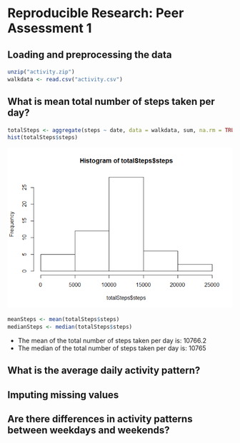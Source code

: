 # Reproducible Research: Peer Assessment 1



## Loading and preprocessing the data


```r
unzip("activity.zip")
walkdata <- read.csv("activity.csv")
```


## What is mean total number of steps taken per day?

```r
totalSteps <- aggregate(steps ~ date, data = walkdata, sum, na.rm = TRUE)
hist(totalSteps$steps)
```

![](PA1_template_files/figure-html/unnamed-chunk-2-1.png)<!-- -->

```r
meanSteps <- mean(totalSteps$steps)
medianSteps <- median(totalSteps$steps)
```
* The mean of the total number of steps taken per day is: 10766.2
* The median of the total number of steps taken per day is: 10765

## What is the average daily activity pattern?



## Imputing missing values



## Are there differences in activity patterns between weekdays and weekends?
